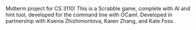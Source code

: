 Midterm project for CS 3110! 
This is a Scrabble game, complete with AI and hint tool, developed for the command line with OCaml. 
Developed in partnership with Ksenia Zhizhimontova, Karen Zhang, and Kate Foss. 
